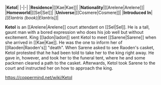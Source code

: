 |**Ketol**|
|-|-|
|**Residence**|[[Kae\|Kae]]|
|**Nationality**|[[Arelene\|Arelene]]|
|**Homeworld**|[[Sel\|Sel]]|
|**Universe**|[[Cosmere\|Cosmere]]|
|**Introduced In**|*[[Elantris (book)\|Elantris]]*|

**Ketol** is an [[Arelene\|Arelene]] court attendant on [[Sel\|Sel]]. He is a tall, gaunt man with a bored expression who does his job well but without excitement.
King [[Iadon\|Iadon]] sent Ketol to meet [[Sarene\|Sarene]] when she arrived in [[Kae\|Kae]]. He was the one to inform her of [[Raoden\|Raoden's]] "death". When Sarene asked to see Raoden's casket, Ketol protested that he had been told to take her to the king right away. He gave in, however, and took her to the funeral tent, where he and some packmen cleared a path to the casket. Afterwards, Ketol took Sarene to the court and instructed her on how to approach the king.



https://coppermind.net/wiki/Ketol